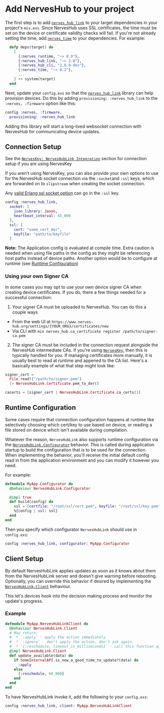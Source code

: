 # Add NervesHub to your project

The first step is to add [`nerves_hub_link`](https://github.com/nerves-hub/nerves\_hub\_link) to your target dependencies in your project's `mix.exs`. Since NervesHub uses SSL certificates, the time must be set on the device or certificate validity checks will fail. If you're not already setting the time, add [`nerves_time`](https://hex.pm/packages/nerves\_time) to your dependencies. For example:

```elixir
  defp deps(target) do
    [
      {:nerves_runtime, "~> 0.9"},
      {:nerves_hub_link, "~> 2.0"},
      {:nerves_hub_cli, "2.0.0-dev"},
      {:nerves_time, "~> 0.2"},
      ...
    ] ++ system(target)
  end
```

Next, update your `config.exs` so that the [`nerves_hub_link`](https://github.com/nerves-hub/nerves\_hub\_link) library can help provision devices. Do this by adding `provisioning: :nerves_hub_link` to the `:nerves, :firmware` option like this:

```elixir
config :nerves, :firmware,
  provisioning: :nerves_hub_link
```

Adding this library will start a long-lived websocket connection with NervesHub for communicating device updates.

## Connection Setup

See the [`NervesKey: NervesHubLink Integration`](../../nerves-key/integration-with-nerveshublink.md#integration-with-your-nerves-project) section for connection setup if you are using NervesKey

If you aren't using NervesKey, you can also provide your own options to use for the NervesHub socket connection via the `:socket`and `:ssl` keys, which are forwarded on to `slipstream` when creating the socket connection.

Any [valid Erlang ssl socket option](http://erlang.org/doc/man/ssl.html#TLS/DTLS%20OPTION%20DESCRIPTIONS%20-%20COMMON%20for%20SERVER%20and%20CLIENT) can go in the `:ssl` key.

```elixir
config :nerves_hub_link,
  socket: [
    json_library: Jason,
    heartbeat_interval: 45_000
  ],
  ssl: [
    cert: "some_cert_der",
    keyfile: "path/to/keyfile"
  ]
```

**Note:** The Application config is evaluated at compile time. Extra caution is needed when using file paths in the config as they might be referencing host paths instead of device paths. Another option would be to configure at runtime (see [Runtime Configuration](adding-nerveshub-to-your-project.md#runtime-configuration))

### Using your own Signer CA

In some cases you may opt to use your own device signer CA when creating device certificates. If you do, there a few things needed for a successful connection:

1. Your signer CA must be uploaded to NervesHub. You can do this a couple ways

* From the web UI at `https://www.nerves-hub.org/settings/{YOUR_ORG}/certificates/new`
* Via CLI with `mix nerves_hub.ca_certificate register /path/to/signer-ca.pem`

2. The signer CA must be included in the connection request alongside the NervesHub intermediate CAs. If you're using [`NervesKey`](https://github.com/nerves-hub/nerves\_key), then this is typically handled for you. If managing certificates more manually, it is usually best to read at runtime and appened to the CA list. Here's a basically example of what that step might look like:

```elixir
signer_cert =
  File.read!("/path/to/signer.pem")
  |> NervesHubLink.Certificate.pem_to_der()

cacerts = [signer_cert | NervesHubLink.Certificate.ca_certs()]
```

## Runtime Configuration

Some cases require that connection configuration happens at runtime like selectively choosing which cert/key to use based on device, or reading a file stored on device which isn't available during compilation.

Whatever the reason, `NervesHubLink` also supports runtime configuration via the [`NervesHubLink.Configurator`](https://github.com/nerves-hub/nerves\_hub\_link/blob/master/lib/nerves\_hub\_link/configurator.ex) behavior. This is called during application startup to build the configuration that is to be used for the connection. When implementing the behavior, you'll receive the initial default config read in from the application environment and you can modify it however you need.

For example:

```elixir
defmodule MyApp.Configurator do
  @behaviour NervesHubLink.Configurator

  @impl true
  def build(config) do
    ssl = [certfile: "/root/ssl/cert.pem", keyfile: "/root/ssl/key.pem"]
    %{config | ssl: ssl}
  end
end
```

Then you specify which configurator `NervesHubLink` should use in `config.exs`:

```elixir
config :nerves_hub_link, configurator: MyApp.Configurator
```

## Client Setup

By default NervesHubLink applies updates as soon as it knows about them from the NervesHubLink server and doesn't give warning before rebooting. Optionally, you can override this behavior if desired by implementing the [`NervesHubLink.Client`](https://hexdocs.pm/nerves\_hub\_link/NervesHubLink.Client.html) behaviour.

This let's devices hook into the decision making process and monitor the update's progress.

### Example

```elixir
defmodule MyApp.NervesHubLinkClient do
  @behaviour NervesHubLink.Client
  # May return:
  #  * `:apply` - apply the action immediately
  #  * `:ignore` - don't apply the action, don't ask again.
  #  * `{:reschedule, timeout_in_milliseconds}` - call this function again later.
  @impl NervesHubLink.Client
  def update_available(data) do
    if SomeInternalAPI.is_now_a_good_time_to_update?(data) do
      :apply
    else
      {:reschedule, 60_000}
    end
  end
end
```

To have NervesHubLink invoke it, add the following to your `config.exs`:

```elixir
config :nerves_hub_link, client: MyApp.NervesHubLinkClient
```
